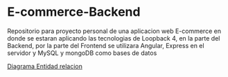 # E-commerce-Backend

Repositorio para proyecto personal de una aplicacion web E-commerce en donde se estaran aplicando las tecnologias de Loopback 4, en la parte del Backend, por la parte del Frontend se utilizara Angular, Express en el servidor y MySQL y mongoDB como bases de datos 

[Diagrama Entidad relacion](https://app.diagrams.net/#G1NCju0CgsHMBYqME5B8fo_Xsj6qBsouL7)

